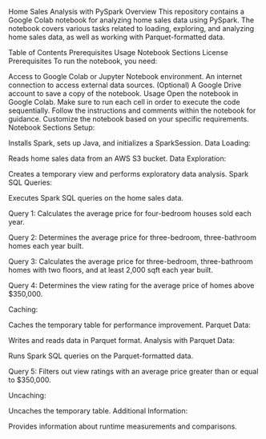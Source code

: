 Home Sales Analysis with PySpark
Overview
This repository contains a Google Colab notebook for analyzing home sales data using PySpark. The notebook covers various tasks related to loading, exploring, and analyzing home sales data, as well as working with Parquet-formatted data.

Table of Contents
Prerequisites
Usage
Notebook Sections
License
Prerequisites
To run the notebook, you need:

Access to Google Colab or Jupyter Notebook environment.
An internet connection to access external data sources.
(Optional) A Google Drive account to save a copy of the notebook.
Usage
Open the notebook in Google Colab.
Make sure to run each cell in order to execute the code sequentially.
Follow the instructions and comments within the notebook for guidance.
Customize the notebook based on your specific requirements.
Notebook Sections
Setup:

Installs Spark, sets up Java, and initializes a SparkSession.
Data Loading:

Reads home sales data from an AWS S3 bucket.
Data Exploration:

Creates a temporary view and performs exploratory data analysis.
Spark SQL Queries:

Executes Spark SQL queries on the home sales data.

Query 1: Calculates the average price for four-bedroom houses sold each year.

Query 2: Determines the average price for three-bedroom, three-bathroom homes each year built.

Query 3: Calculates the average price for three-bedroom, three-bathroom homes with two floors, and at least 2,000 sqft each year built.

Query 4: Determines the view rating for the average price of homes above $350,000.

Caching:

Caches the temporary table for performance improvement.
Parquet Data:

Writes and reads data in Parquet format.
Analysis with Parquet Data:

Runs Spark SQL queries on the Parquet-formatted data.

Query 5: Filters out view ratings with an average price greater than or equal to $350,000.

Uncaching:

Uncaches the temporary table.
Additional Information:

Provides information about runtime measurements and comparisons.